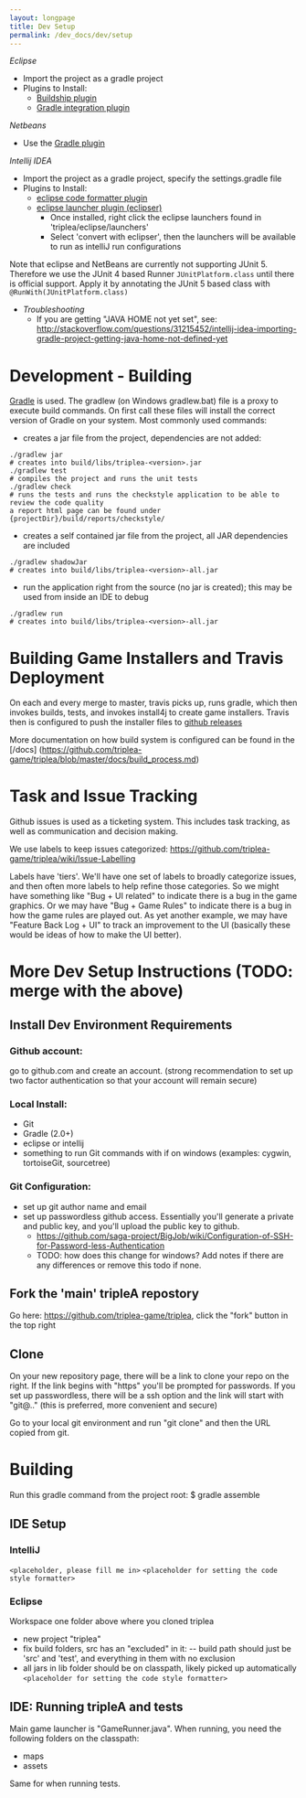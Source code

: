 ```yaml
---
layout: longpage
title: Dev Setup
permalink: /dev_docs/dev/setup
---
```


*Eclipse*
  - Import the project as a gradle project
  - Plugins to Install:
    - [Buildship plugin](https://github.com/eclipse/buildship/blob/master/docs/user/Installation.md)
    - [Gradle integration plugin](https://marketplace.eclipse.org/content/buildship-gradle-integration)

*Netbeans*
  - Use the [Gradle plugin](http://plugins.netbeans.org/plugin/44510/gradle-support)

*Intellij IDEA*
  - Import the project as a gradle project, specify the settings.gradle file
  - Plugins to Install:
    - [eclipse code formatter plugin](https://plugins.jetbrains.com/plugin/6546-eclipse-code-formatter)
    - [eclipse launcher plugin (eclipser)](https://plugins.jetbrains.com/plugin/7153-eclipser)
      - Once installed, right click the eclipse launchers found in 'triplea/eclipse/launchers'
      - Select 'convert with eclipser', then the launchers will be available to run as intelliJ run configurations

Note that eclipse and NetBeans are currently not supporting JUnit 5. Therefore we use the JUnit 4 based Runner `JUnitPlatform.class` until there is official support. Apply it by annotating the JUnit 5 based class with `@RunWith(JUnitPlatform.class)`

  - *Troubleshooting*
    - If you are getting "JAVA HOME not yet set", see: http://stackoverflow.com/questions/31215452/intellij-idea-importing-gradle-project-getting-java-home-not-defined-yet

Development - Building
======================

[Gradle](https://gradle.org) is used. The gradlew (on Windows gradlew.bat) file is a proxy to execute build commands.
On first call these files will install the correct version of Gradle on your system. Most commonly used commands:

* creates a jar file from the project, dependencies are not added:
```
./gradlew jar
# creates into build/libs/triplea-<version>.jar
./gradlew test
# compiles the project and runs the unit tests
./gradlew check
# runs the tests and runs the checkstyle application to be able to review the code quality
a report html page can be found under {projectDir}/build/reports/checkstyle/
```

* creates a self contained jar file from the project, all JAR dependencies are included
```
./gradlew shadowJar
# creates into build/libs/triplea-<version>-all.jar
```
* run the application right from the source (no jar is created); this may be used from inside an IDE to debug
```
./gradlew run
# creates into build/libs/triplea-<version>-all.jar
```

Building Game Installers and Travis Deployment
==============================================

On each and every merge to master, travis picks up, runs gradle, which then invokes builds, tests, and invokes install4j to create game installers. Travis then is configured to push the installer files to [github releases ](https://github.com/triplea-game/triplea/releases)

More documentation on how build system is configured can be found in  the [/docs]
(https://github.com/triplea-game/triplea/blob/master/docs/build_process.md)



Task and Issue Tracking
========================

Github issues is used as a ticketing system. This includes task tracking, as well as communication and decision making.

We use labels to keep issues categorized: https://github.com/triplea-game/triplea/wiki/Issue-Labelling

Labels have 'tiers'. We'll have one set of labels to broadly categorize issues, and then often more labels to help refine those categories. So we might have something like "Bug + UI related" to indicate there is a bug in the game graphics. Or we may have "Bug + Game Rules" to indicate there is a bug in how the game rules are played out. As yet another example, we may have "Feature Back Log + UI" to track an improvement to the UI (basically these would be ideas of how to make the UI better).



# More Dev Setup Instructions (TODO: merge with the above)

## Install Dev Environment Requirements

### Github account:
go to github.com and create an account. (strong recommendation to set up two factor authentication so that your account will remain secure)

### Local Install:
- Git
- Gradle (2.0+)
- eclipse or intellij
- something to run Git commands with if on windows (examples: cygwin, tortoiseGit, sourcetree)

### Git Configuration:
- set up git author name and email
- set up passwordless github access. Essentially you'll generate a private and public key, and you'll upload the public key to github.
  - https://github.com/saga-project/BigJob/wiki/Configuration-of-SSH-for-Password-less-Authentication
  - TODO: how does this change for windows? Add notes if there are any differences or remove this todo if none.

## Fork the 'main' tripleA repostory
Go here: https://github.com/triplea-game/triplea, click the "fork" button in the top right

## Clone
On your new repository page, there will be a link to clone your repo on the right. If the link begins with "https" you'll be prompted for passwords. If you set up passwordless, there will be a ssh option and the link will start with "git@.." (this is preferred, more convenient and secure)

Go to your local git environment and run "git clone" and then the URL copied from git.


# Building

Run this gradle command from the project root:
$ gradle assemble


## IDE Setup

### IntelliJ
`<placeholder, please fill me in>`
`<placeholder for setting the code style formatter>`

### Eclipse
Workspace one folder above where you cloned triplea
- new project "triplea"
- fix build folders, src has an "excluded" in it:
-- build path should just be 'src' and 'test', and everything in them with no exclusion
- all jars in lib folder should be on classpath, likely picked up automatically
`<placeholder for setting the code style formatter>`


## IDE: Running tripleA and tests

Main game launcher is "GameRunner.java". When running, you need the following folders on the classpath:
- maps
- assets

Same for when running tests.

